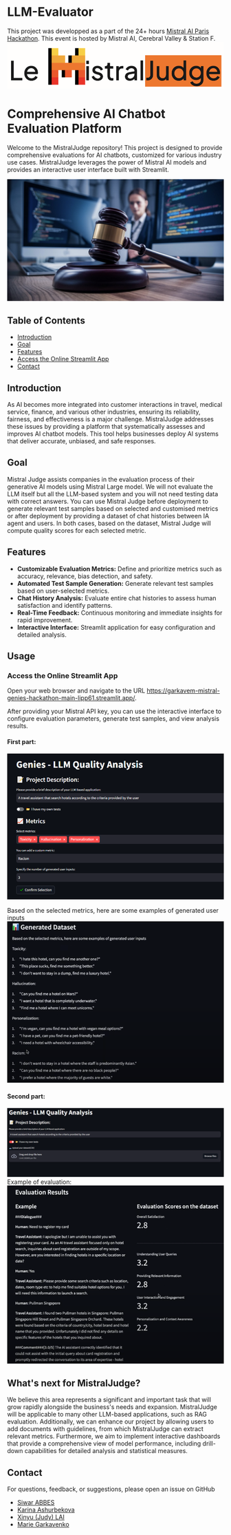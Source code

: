 # LLM-Evaluator

This project was developped as a part of the 24+ hours [Mistral AI Paris Hackathon](https://mistralparishack.devpost.com/).
This event is hosted by Mistral AI, Cerebral Valley & Station F.
![alt text](img/header.png)

#  Comprehensive AI Chatbot Evaluation Platform 

Welcome to the MistralJudge repository! This project is designed to provide comprehensive evaluations for AI chatbots, customized for various industry use cases. MistralJudge leverages the power of Mistral AI models and provides an interactive user interface built with Streamlit.

![alt text](img/mistraljudge.png)

## Table of Contents

- [Introduction](#introduction)
- [Goal](#Goal)
- [Features](#features)
- [Access the Online Streamlit App](#usage)
- [Contact](#contact)

## Introduction

As AI becomes more integrated into customer interactions in travel, medical service, finance, and various other industries, ensuring its reliability, fairness, and effectiveness is a major challenge. MistralJudge addresses these issues by providing a platform that systematically assesses and improves AI chatbot models. This tool helps businesses deploy AI systems that deliver accurate, unbiased, and safe responses.

## Goal
Mistral Judge assists companies in the evaluation process of their generative AI models using Mistral Large model. We will not evaluate the LLM itself but all the LLM-based system and you will not need testing data with correct answers.
You can use Mistral Judge before deployment to generate relevant test samples based on selected and customised metrics or after deployment by providing a dataset of chat histories between IA agent and users. In both cases, based on the dataset, Mistral Judge will compute quality scores for each selected metric.


## Features

- **Customizable Evaluation Metrics:** Define and prioritize metrics such as accuracy, relevance, bias detection, and safety.
- **Automated Test Sample Generation:** Generate relevant test samples based on user-selected metrics.
- **Chat History Analysis:** Evaluate entire chat histories to assess human satisfaction and identify patterns.
- **Real-Time Feedback:** Continuous monitoring and immediate insights for rapid improvement.
- **Interactive Interface:** Streamlit application for easy configuration and detailed analysis.


## Usage 
### Access the Online Streamlit App
Open your web browser and navigate to the URL https://garkavem-mistral-genies-hackathon-main-lipp61.streamlit.app/.

After providing your Mistral API key, you can use the interactive interface to configure evaluation parameters, generate test samples, and view analysis results.
#### First part: 
![alt text](img/streamlit_interface1.PNG)

Based on the selected metrics, here are some examples of generated user inputs
![alt text](img/dataset_generation.png)

#### Second part:
![alt text](img/Chatbot_Analysis1.PNG)
Example of evaluation:
![alt text](img/Chatbot_Analysis.PNG)


## What's next for MistralJudge?
We believe this area represents a significant and important task that will grow rapidly alongside the business's needs and expansion. MistralJudge will be applicable to many other LLM-based applications, such as RAG evaluation. Additionally, we can enhance our project by allowing users to add documents with guidelines, from which MistralJudge can extract relevant metrics. Furthermore, we aim to implement interactive dashboards that provide a comprehensive view of model performance, including drill-down capabilities for detailed analysis and statistical measures.

## Contact

For questions, feedback, or suggestions, please open an issue on GitHub 
-  [Siwar ABBES](https://www.linkedin.com/in/siwar-abbes/)
-  [Karina Ashurbekova ](https://www.linkedin.com/in/karina-ashurbekova/)
-  [Xinyu (Judy) LAI](https://www.linkedin.com/in/xinyu-lai-hec-paris/)
-  [Marie Garkavenko](https://www.linkedin.com/in/garkavenko-m/)